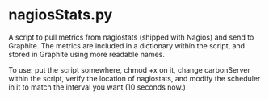 nagiosStats.py
=============

A script to pull metrics from nagiostats (shipped with Nagios) and send to Graphite.
The metrics are included in a dictionary within the script, and stored in Graphite using more readable names.

To use: put the script somewhere, chmod +x on it, change carbonServer within the script, verify the location of nagiostats, and modify the scheduler in it to match the interval you want (10 seconds now.)
